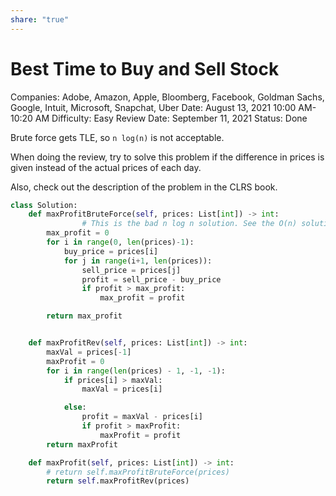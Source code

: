 ```yaml
---
share: "true"
---
```



# Best Time to Buy and Sell Stock

Companies: Adobe, Amazon, Apple, Bloomberg, Facebook, Goldman Sachs, Google, Intuit, Microsoft, Snapchat, Uber
Date: August 13, 2021 10:00 AM-10:20 AM
Difficulty: Easy
Review Date: September 11, 2021
Status: Done

Brute force gets TLE, so `n log(n)` is not acceptable.

When doing the review, try to solve this problem if the difference in prices is given instead of the actual prices of each day.

Also, check out the description of the problem in the CLRS book.

```python
class Solution:
    def maxProfitBruteForce(self, prices: List[int]) -> int:
				# This is the bad n log n solution. See the O(n) solution below.
        max_profit = 0
        for i in range(0, len(prices)-1):
            buy_price = prices[i]
            for j in range(i+1, len(prices)):
                sell_price = prices[j]
                profit = sell_price - buy_price
                if profit > max_profit:
                    max_profit = profit

        return max_profit


    def maxProfitRev(self, prices: List[int]) -> int:
        maxVal = prices[-1]
        maxProfit = 0
        for i in range(len(prices) - 1, -1, -1):
            if prices[i] > maxVal:
                maxVal = prices[i]

            else:
                profit = maxVal - prices[i]
                if profit > maxProfit:
                    maxProfit = profit
        return maxProfit

    def maxProfit(self, prices: List[int]) -> int:
        # return self.maxProfitBruteForce(prices)
        return self.maxProfitRev(prices)
```

